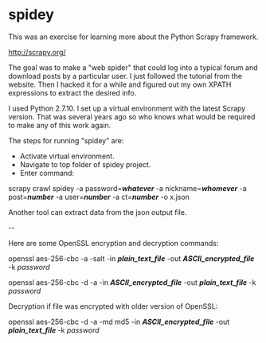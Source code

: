 # spidey

This was an exercise for learning more about the Python Scrapy framework.

http://scrapy.org/

The goal was to make a "web spider" that could log into a typical forum and download posts by a particular user.
I just followed the tutorial from the website.  Then I hacked it for a while and figured out my own XPATH
expressions to extract the desired info.

I used Python 2.7.10.  I set up a virtual environment with the latest Scrapy version.  That was several years ago so who knows what would be required to make any of this work again.

The steps for running "spidey" are:

* Activate virtual environment.
* Navigate to top folder of spidey project.
* Enter command:

scrapy crawl spidey -a password=***whatever*** -a nickname=***whomever*** -a post=***number*** -a user=***number*** -a ct=***number*** -o x.json

Another tool can extract data from the json output file.

-- 

Here are some OpenSSL encryption and decryption commands:

openssl aes-256-cbc -a -salt -in ***plain_text_file*** -out ***ASCII_encrypted_file*** -k *password*

openssl aes-256-cbc -d -a -in ***ASCII_encrypted_file*** -out ***plain_text_file*** -k *password*

Decryption if file was encrypted with older version of OpenSSL:

openssl aes-256-cbc -d -a -md md5 -in ***ASCII_encrypted_file*** -out ***plain_text_file*** -k *password*
